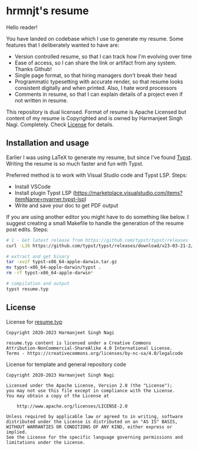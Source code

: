 # hrmnjt's resume

Hello reader!

You have landed on codebase which I use to generate my resume. Some features 
that I deliberately wanted to have are:
- Version controlled resume, so that I can track how I'm evolving over time
- Ease of access, so I can share the link or artifact from any system. 
Thanks Github!
- Single page format, so that hiring managers don't break their head
- Programmatic typesetting with accurate render, so that resume looks consistent
digitally and when printed. Also, I hate word processors
- Comments in resume, so that I can explain details of a project even if not 
written in resume.

This repository is dual licensed. Format of resume is Apache Licensed but 
content of my resume is Copyrighted and is owned by Harmanjeet Singh Nagi. 
Completely. Check [License](#license) for details.


## Installation and usage

Earlier I was using LaTeX to generate my resume, but since I've found 
[Typst](https://typst.app/). Writing the resume is so much faster and fun with 
Typst.

Preferred method is to work with Visual Studio code and Typst LSP. Steps:
- Install VSCode
- Install plugin Typst LSP (https://marketplace.visualstudio.com/items?itemName=nvarner.typst-lsp)
- Write and save your doc to get PDF output


If you are using another editor you might have to do something like below. I 
suggest creating a small Makefile to handle the generation of the resume post
edits. Steps:
```sh
# 1 - Get latest release from https://github.com/typst/typst/releases
curl -LJO https://github.com/typst/typst/releases/download/v23-03-21-2/typst-x86_64-apple-darwin.tar.gz

# extract and get binary
tar -xvzf typst-x86_64-apple-darwin.tar.gz
mv typst-x86_64-apple-darwin/typst .
rm -rf typst-x86_64-apple-darwin*

# compilation and output
typst resume.typ
```

## License

License for [resume.typ](./resume.typ)
```
Copyright 2020-2023 Harmanjeet Singh Nagi

resume.typ content is licensed under a Creative Commons 
Attribution-NonCommercial-ShareAlike 4.0 International License.
Terms - https://creativecommons.org/licenses/by-nc-sa/4.0/legalcode
```

License for template and general repository code
```
Copyright 2020-2023 Harmanjeet Singh Nagi

Licensed under the Apache License, Version 2.0 (the "License");
you may not use this file except in compliance with the License.
You may obtain a copy of the License at

    http://www.apache.org/licenses/LICENSE-2.0

Unless required by applicable law or agreed to in writing, software
distributed under the License is distributed on an "AS IS" BASIS,
WITHOUT WARRANTIES OR CONDITIONS OF ANY KIND, either express or implied.
See the License for the specific language governing permissions and
limitations under the License.
```